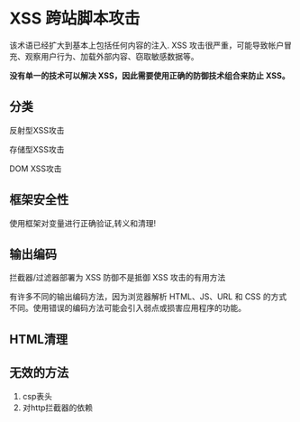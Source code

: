 

# XSS 跨站脚本攻击

该术语已经扩大到基本上包括任何内容的注入.
XSS 攻击很严重，可能导致帐户冒充、观察用户行为、加载外部内容、窃取敏感数据等。

**没有单一的技术可以解决 XSS，因此需要使用正确的防御技术组合来防止 XSS。**

## 分类

反射型XSS攻击

存储型XSS攻击

DOM XSS攻击

## 框架安全性

使用框架对变量进行正确验证,转义和清理!


## 输出编码

拦截器/过滤器部署为 XSS 防御不是抵御 XSS 攻击的有用方法

有许多不同的输出编码方法，因为浏览器解析 HTML、JS、URL 和 CSS 的方式不同。使用错误的编码方法可能会引入弱点或损害应用程序的功能。

## HTML清理

## 无效的方法

1. csp表头
2. 对http拦截器的依赖


